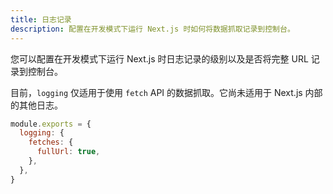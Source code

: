 ```yaml
---
title: 日志记录
description: 配置在开发模式下运行 Next.js 时如何将数据抓取记录到控制台。
---
```




您可以配置在开发模式下运行 Next.js 时日志记录的级别以及是否将完整 URL 记录到控制台。

目前，`logging` 仅适用于使用 `fetch` API 的数据抓取。它尚未适用于 Next.js 内部的其他日志。

```js filename="next.config.js"
module.exports = {
  logging: {
    fetches: {
      fullUrl: true,
    },
  },
}
```
